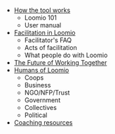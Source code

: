 * [How the tool works](tool.md)
  * Loomio 101
  * User manual
* [Facilitation in Loomio](facilitation.md)
  * Facilitator's FAQ
  * Acts of facilitation
  * What people do with Loomio
* [The Future of Working Together](future_of_work.md)
* [Humans of Loomio](humans_of_loomio.md)
  * Coops
  * Business
  * NGO/NFP/Trust
  * Government
  * Collectives
  * Political
* [Coaching resources](coaching_resources.md)
